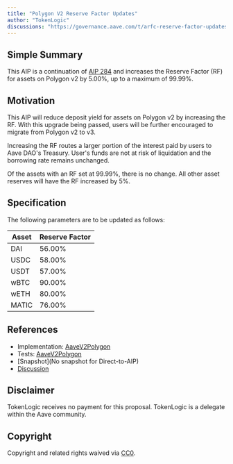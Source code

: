 ```yaml
---
title: "Polygon V2 Reserve Factor Updates"
author: "TokenLogic"
discussions: "https://governance.aave.com/t/arfc-reserve-factor-updates-polygon-aave-v2/13937"
---
```


## Simple Summary

This AIP is a continuation of [AIP 284](https://app.aave.com/governance/proposal/284) and increases the Reserve Factor (RF) for assets on Polygon v2 by 5.00%, up to a maximum of 99.99%.

## Motivation

This AIP will reduce deposit yield for assets on Polygon v2 by increasing the RF. With this upgrade being passed, users will be further encouraged to migrate from Polygon v2 to v3.

Increasing the RF routes a larger portion of the interest paid by users to Aave DAO's Treasury. User's funds are not at risk of liquidation and the borrowing rate remains unchanged.

Of the assets with an RF set at 99.99%, there is no change. All other asset reserves will have the RF increased by 5%.

## Specification

The following parameters are to be updated as follows:

| Asset | Reserve Factor |
| ----- | -------------- |
| DAI   | 56.00%         |
| USDC  | 58.00%         |
| USDT  | 57.00%         |
| wBTC  | 90.00%         |
| wETH  | 80.00%         |
| MATIC | 76.00%         |

## References

- Implementation: [AaveV2Polygon](https://github.com/bgd-labs/aave-proposals-v3/blob/main/src/20231208_AaveV2Polygon_ReserveFactorUpdates/AaveV2Polygon_ReserveFactorUpdates_20231208.sol)
- Tests: [AaveV2Polygon](https://github.com/bgd-labs/aave-proposals-v3/blob/main/src/20231208_AaveV2Polygon_ReserveFactorUpdates/AaveV2Polygon_ReserveFactorUpdates_20231208.t.sol)
- [Snapshot](No snapshot for Direct-to-AIP)
- [Discussion](https://governance.aave.com/t/arfc-reserve-factor-updates-polygon-aave-v2/13937/13)

## Disclaimer

TokenLogic receives no payment for this proposal. TokenLogic is a delegate within the Aave community.

## Copyright

Copyright and related rights waived via [CC0](https://creativecommons.org/publicdomain/zero/1.0/).
